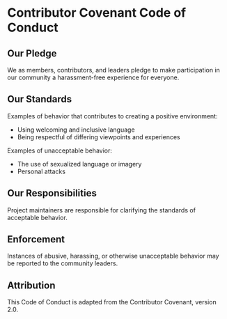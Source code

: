 # Contributor Covenant Code of Conduct

## Our Pledge

We as members, contributors, and leaders pledge to make participation in our community a harassment-free experience for everyone.

## Our Standards

Examples of behavior that contributes to creating a positive environment:

- Using welcoming and inclusive language
- Being respectful of differing viewpoints and experiences

Examples of unacceptable behavior:

- The use of sexualized language or imagery
- Personal attacks

## Our Responsibilities

Project maintainers are responsible for clarifying the standards of acceptable behavior.

## Enforcement

Instances of abusive, harassing, or otherwise unacceptable behavior may be reported to the community leaders.

## Attribution

This Code of Conduct is adapted from the Contributor Covenant, version 2.0.

